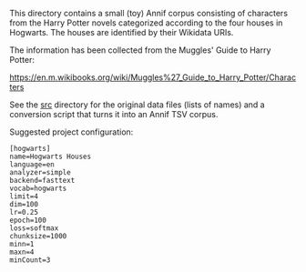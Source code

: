 This directory contains a small (toy) Annif corpus consisting of characters
from the Harry Potter novels categorized according to the four houses in
Hogwarts. The houses are identified by their Wikidata URIs.

The information has been collected from the Muggles' Guide to Harry
Potter:

https://en.m.wikibooks.org/wiki/Muggles%27_Guide_to_Harry_Potter/Characters

See the [src](src) directory for the original data files (lists of names)
and a conversion script that turns it into an Annif TSV corpus.

Suggested project configuration:

    [hogwarts]
    name=Hogwarts Houses
    language=en
    analyzer=simple
    backend=fasttext
    vocab=hogwarts
    limit=4
    dim=100
    lr=0.25
    epoch=100
    loss=softmax
    chunksize=1000
    minn=1
    maxn=4
    minCount=3
